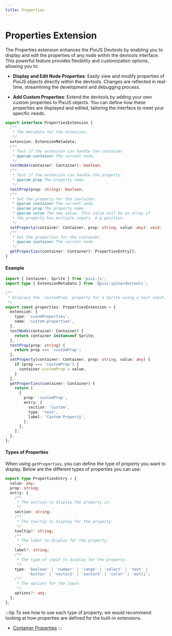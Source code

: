 ```yaml
---
title: Properties
---
```


# Properties Extension

The Properties extension enhances the PixiJS Devtools by enabling you to display and edit the properties of any node within the devtools interface. This powerful feature provides flexibility and customization options, allowing you to:

- **Display and Edit Node Properties**: Easily view and modify properties of PixiJS objects directly within the devtools. Changes are reflected in real-time, streamlining the development and debugging process.

- **Add Custom Properties**: Extend the devtools by adding your own custom properties to PixiJS objects. You can define how these properties are displayed and edited, tailoring the interface to meet your specific needs.

```ts
export interface PropertiesExtension {
  /**
   * The metadata for the extension.
   */
  extension: ExtensionMetadata;
  /**
   * Test if the extension can handle the container.
   * @param container The current node.
   */
  testNode(container: Container): boolean;
  /**
   * Test if the extension can handle the property.
   * @param prop The property name.
   */
  testProp(prop: string): boolean;
  /**
   * Set the property for the container.
   * @param container The current node.
   * @param prop The property name.
   * @param value The new value. This value will be an array if
   * the property has multiple inputs. e.g position.
   */
  setProperty(container: Container, prop: string, value: any): void;
  /**
   * Get the properties for the container.
   * @param container The current node.
   */
  getProperties(container: Container): PropertiesEntry[];
}
```

#### Example

```ts
import { Container, Sprite } from 'pixi.js';
import type { ExtensionMetadata } from '@pixi-spine/devtools';

/**
 * Displays the `customProp` property for a Sprite using a text input.
 */
export const properties: PropertiesExtension = {
  extension: {
    type: 'sceneProperties',
    name: 'custom-properties',
  },
  testNode(container: Container) {
    return container instanceof Sprite;
  },
  testProp(prop: string) {
    return prop === 'customProp';
  },
  setProperty(container: Container, prop: string, value: any) {
    if (prop === 'customProp') {
      container.customProp = value;
    }
  },
  getProperties(container: Container) {
    return [
      {
        prop: 'customProp',
        entry: {
          section: 'Custom',
          type: 'text',
          label: 'Custom Property',
        },
      },
    ];
  },
};
```

#### Types of Properties

When using `getProperties`, you can define the type of property you want to display. Below are the different types of properties you can use:

```ts
export type PropertiesEntry = {
  value: any;
  prop: string;
  entry: {
    /**
     * The section to display the property in.
     */
    section: string;
    /**
     * The tooltip to display for the property.
     */
    tooltip?: string;
    /**
     * The label to display for the property.
     */
    label?: string;
    /**
     * The type of input to display for the property.
     */
    type: 'boolean' | 'number' | 'range' | 'select' | 'text' |
          'button' | 'vector2' | 'vectorX' | 'color' | 'multi';
    /**
     * The options for the input.
     */
    options?: any;
  };
};
```

:::tip
To see how to use each type of property, we would recommend looking at how properties are defined for the built-in extensions.

- [Container Properties](https://github.com/pixijs/devtools/blob/main/packages/backend/src/scene/tree/extensions/container/containerPropertyExtension.ts)
:::
